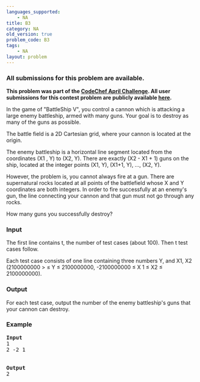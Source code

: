 ```yaml
---
languages_supported:
    - NA
title: B3
category: NA
old_version: true
problem_code: B3
tags:
    - NA
layout: problem
---
```

###  All submissions for this problem are available. 

**This problem was part of the [CodeChef April Challenge](http://www.codechef.com/APRIL09/). All user submissions for this contest problem are publicly available [here](http://www.codechef.com/APRIL09/status/B3/).**

In the game of "BattleShip V", you control a cannon which is attacking a large enemy battleship, armed with many guns. Your goal is to destroy as many of the guns as possible.

The battle field is a 2D Cartesian grid, where your cannon is located at the origin.

The enemy battleship is a horizontal line segment located from the coordinates (X1 , Y) to (X2, Y).
There are exactly (X2 - X1 + 1) guns on the ship, located at the integer points (X1, Y), (X1+1, Y), ..., (X2, Y).

However, the problem is, you cannot always fire at a gun. There are supernatural rocks located at all points of the battlefield whose X and Y coordinates are both integers. In order to fire successfully at an enemy's gun, the line connecting your cannon and that gun must not
go through any rocks.

How many guns you successfully destroy?

### Input

The first line contains t, the number of test cases (about 100). Then t test cases follow.

Each test case consists of one line containing three numbers Y, and X1, X2 (2100000000 &gt; ≤ Y ≤ 2100000000, -2100000000 ≤ X 1 ≤ X2 ≤ 2100000000).

### Output

For each test case, output the number of the enemy battleship's guns that your cannon can destroy.

### Example

<pre>
<b>Input</b>
1
2 -2 1


<b>Output</b>
2
</pre>
